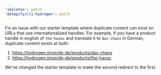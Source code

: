```yaml
---
'skeleton': patch
'@shopify/cli-hydrogen': patch
---
```


Fix an issue with our starter template where duplicate content can exist on URLs that use internationalized handles. For example, if you have a product handle in english of `the-havoc` and translate it to `das-chaos` in German, duplicate content exists at both:

1. https://hydrogen.shop/de-de/products/das-chaos
2. https://hydrogen.shop/de-de/products/the-havoc

We've changed the starter template to make the second redirect to the first.
